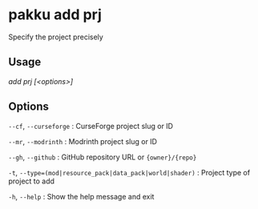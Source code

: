 # pakku add prj

Specify the project precisely

## Usage

<snippet id="snippet-cmd">

<var name="cmd">add prj</var>
<var name="params">[&lt;options&gt;] </var>
<include from="_template_cmd.md" element-id="template-cmd"/>

</snippet>

## Options

<snippet id="snippet-options-all">

<snippet id="snippet-options">

`--cf`, `--curseforge`
: CurseForge project slug or ID

`--mr`, `--modrinth`
: Modrinth project slug or ID

`--gh`, `--github`
: GitHub repository URL or `{owner}/{repo}`

`-t`, `--type=(mod|resource_pack|data_pack|world|shader)`
: Project type of project to add

</snippet>

`-h`, `--help`
: Show the help message and exit

</snippet>
